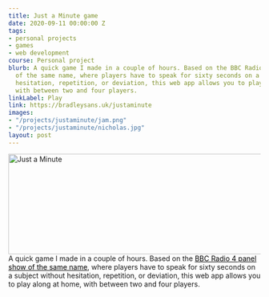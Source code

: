 ```yaml
---
title: Just a Minute game
date: 2020-09-11 00:00:00 Z
tags:
- personal projects
- games
- web development
course: Personal project
blurb: A quick game I made in a couple of hours. Based on the BBC Radio 4 panel show
  of the same name, where players have to speak for sixty seconds on a subject without
  hesitation, repetition, or deviation, this web app allows you to play along at home,
  with between two and four players.
linkLabel: Play
link: https://bradleysans.uk/justaminute
images:
- "/projects/justaminute/jam.png"
- "/projects/justaminute/nicholas.jpg"
layout: post
---
```


<img src="https://bradleysans.uk/projects/justaminute/jam.png" height="200px" width="600px" alt="Just a Minute" class="featureImage">
                    A quick game I made in a couple of hours. Based on the <a href="https://en.wikipedia.org/wiki/Just_a_Minute" style="color:black;font-weight:normal;text-decoration:underline;">BBC Radio 4 panel show of the same name</a>, where players have to speak for sixty seconds on a subject without hesitation, repetition, or deviation, this web app allows you to play along at home, with between two and four players.
